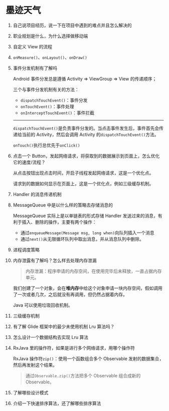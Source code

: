 # 墨迹天气

1. 自己说项目经历，说一下在项目中遇到的难点并且怎么解决的
2. 职业规划是什么，为什么选择做移动端
3. 自定义 View 的流程
4. `onMeasure()`、`onLayout()`、`onDraw()`
5. 事件分发机制有了解吗

    Android 事件分发总是遵循 Activity => ViewGroup => View 的传递顺序；

    三个与事件分发机制有关的方法：

    * `dispatchTouchEvent()`：事件分发
    * `onTouchEvent()`：事件处理
    * `onInterceptTouchEvent()`：事件拦截

    ---

    `dispatchTouchEvent()`是负责事件分发的。当点击事件发生后，事件首先会传递给当前的 Activity，然后会调用 Activity 的`dispatchTouchEvent()`方法。

    `onTouch()`执行总优先于`onClick()`

6. 点击一个 Button，发起网络请求，将获取到的数据展示到页面上，怎么优化它的速度/流程？

    从点击按钮出现点击时间，开启子线程发起网络请求，这是一个优化点。

    请求到的数据如何显示在页面上，这是一个优化点，例如三级缓存机制。

7. Handler 的消息传递机制
8. MessageQueue 中是以什么样的策略去存储消息的

    MessageQueue 实际上是以单链表的形式存储 Handler 发送过来的消息，有利于插入、删除的操作，主要有两个操作：

    * 通过`enqueueMessage(Message msg, long when)`向队列插入一个消息
    * 通过`next()`从无限循环队列中取出消息，并从消息队列中删除。

9.  进程调度策略
10. 内存泄露有了解吗？怎么样去处理内存泄漏

    > 内存泄漏：程序申请的内存空间，在使用完毕后未释放，一直占据内存单元。

    我们创建了一个对象，会在**堆内存**中给这个对象申请一块内存空间，假如调用了一次或者几次，之后就没有再调用，但仍然占据着内存。

    Java 可以使用垃圾回收机制。

11. 三级缓存机制
12. 有了解 Glide 框架中的最少未使用机制 Lru 算法吗？
13. 怎么设计一个数据结构去实现 Lru 算法
14. RxJava 里的操作符，如果是进行多个网络请求，用哪个操作符

    RxJava 操作符`zip()`：使用一个函数组合多个 Observable 发射的数据集合，然后再发射这个结果。

    > 通过`Observable.zip()`方法把多个 Observable 组合成新的 Observable。

15. 了解哪些设计模式
16. 介绍一下快速排序算法，还了解哪些排序算法